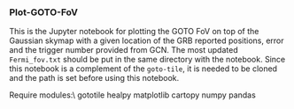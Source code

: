### Plot-GOTO-FoV
This is the Jupyter notebook for plotting the GOTO FoV on top of the 
Gaussian skymap with a given location of the GRB reported positions, error
and the trigger number provided from GCN. The most updated ```Fermi_fov.txt```
should be put in the same directory with the notebook. Since this notebook is a complement of the ```goto-tile```, it is needed to be cloned and the path is set before using this notebook.


Require modules:\\
gototile
healpy
matplotlib
cartopy
numpy
pandas